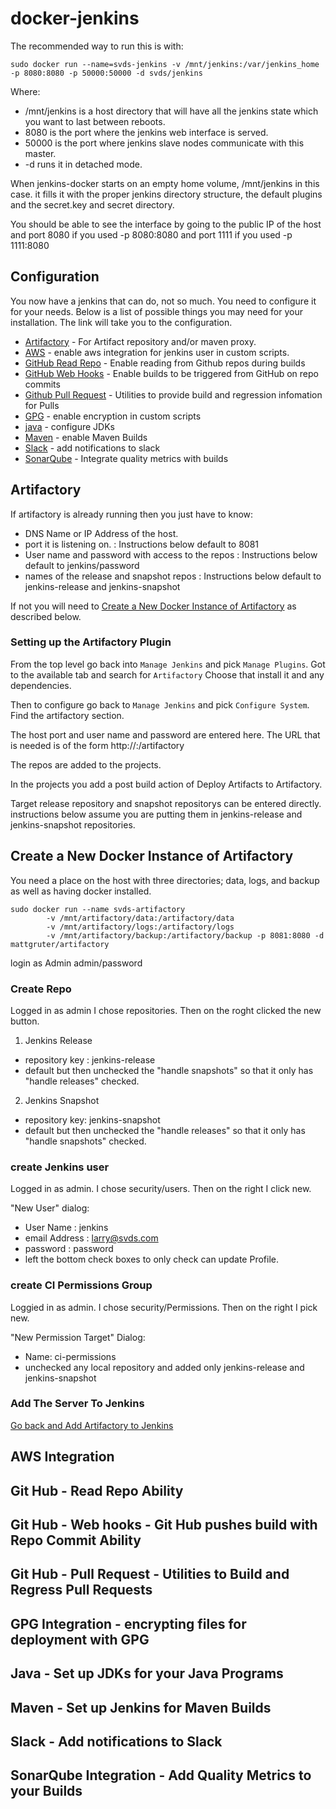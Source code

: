 # docker-jenkins

The recommended way to run this is with:

    sudo docker run --name=svds-jenkins -v /mnt/jenkins:/var/jenkins_home  -p 8080:8080 -p 50000:50000 -d svds/jenkins

Where:

 * /mnt/jenkins is a host directory that will have all the jenkins state which you want to last between reboots.
 * 8080 is the port where the jenkins web interface is served.
 * 50000 is the port where jenkins slave nodes communicate with this master.
 * -d runs it in detached mode.

When jenkins-docker starts on an empty home volume, /mnt/jenkins in this case. it fills it with the proper jenkins
directory structure, the default plugins and the secret.key and secret directory.

You should be able to see the interface by going to the public IP of the host and port 8080 if you used -p 8080:8080 and
port 1111 if you used -p 1111:8080

## Configuration

You now have a jenkins that can do, not so much.  You need to configure it for your needs.  Below is a list
of possible things you may need for your installation. The link will take you to the configuration.

 * [Artifactory](#add-artifactory) - For Artifact repository and/or maven proxy.
 * [AWS](#add-aws) - enable aws integration for jenkins user in custom scripts.
 * [GitHub Read Repo](#add-github-read-repo) - Enable reading from Github repos during builds
 * [GitHub Web Hooks](#add-github-web-hooks) - Enable builds to be triggered from GitHub on repo commits
 * [Github Pull Request](#add-github-pull-request) - Utilities to provide build and regression infomation for Pulls
 * [GPG](#add-gpg) - enable encryption in custom scripts
 * [java](#add-java) - configure JDKs
 * [Maven](#add-maven) - enable Maven Builds
 * [Slack](#add-slack) - add notifications to slack
 * [SonarQube](#add-sonarqube) - Integrate quality metrics with builds


<a id='add-artifactory'></a>
## Artifactory

If artifactory is already running then you just have to know:

 * DNS Name or IP Address of the host.
 * port it is listening on. : Instructions below default to 8081
 * User name and password with access to the repos : Instructions below default to jenkins/password
 * names of the release and snapshot repos : Instructions below default to jenkins-release and jenkins-snapshot



If not you will need to [Create a New Docker Instance of Artifactory](#New-Docker-Artifactory) as described
below.


### Setting up the Artifactory Plugin


From the top level go back into `Manage Jenkins` and pick `Manage Plugins`.   Got to the available  tab
and search for `Artifactory`  Choose that install it and any dependencies.


Then to configure go back to `Manage Jenkins` and pick `Configure System`.  Find the artifactory section.

The host port and user name and password are entered here.  The URL that
is needed is of the form http://<dns or ip>:<port>/artifactory

The repos are added to the projects.

In the projects you add a post build action of Deploy Artifacts to Artifactory.

Target release repository and snapshot repositorys can be entered directly.  instructions below assume
you are putting them in jenkins-release and jenkins-snapshot repositories.


<a id='New-Docker-Artifactory'></a>
## Create a New Docker Instance of Artifactory

You need a place on the host with three directories; data, logs, and backup as well as having docker
installed.


    sudo docker run --name svds-artifactory
            -v /mnt/artifactory/data:/artifactory/data
            -v /mnt/artifactory/logs:/artifactory/logs
            -v /mnt/artifactory/backup:/artifactory/backup -p 8081:8080 -d mattgruter/artifactory


login as Admin admin/password

### Create Repo

Logged in as admin I chose repositories. Then on the roght clicked the new button.

1. Jenkins Release
 * repository key :  jenkins-release
 * default but then unchecked the "handle snapshots" so that it only has "handle releases" checked.

2. Jenkins Snapshot
 * repository key: jenkins-snapshot
 * default but then unchecked the "handle releases" so that it only has "handle snapshots" checked.

### create Jenkins user

Logged in as admin.  I chose security/users.  Then on the right I click new.

"New User" dialog:

 * User Name : jenkins
 * email Address : larry@svds.com
 * password : password
 * left the bottom check boxes to only check can update Profile.

### create CI Permissions Group

Loggied in as admin. I chose security/Permissions.  Then on the right I pick new.

"New Permission Target" Dialog:

 * Name: ci-permissions
 * unchecked any local repository and added only jenkins-release and jenkins-snapshot

###  Add The Server To Jenkins

[Go back and Add Artifactory to Jenkins](#add-artifactory)


<a id='add-aws'></a>
## AWS Integration

<a id='add-github-read-repo'></a>
## Git Hub - Read Repo Ability

<a id='add-github-web-hooks'></a>
## Git Hub - Web hooks - Git Hub pushes build with Repo Commit Ability

<a id='add-github-pull-request'></a>
## Git Hub - Pull Request - Utilities to Build and Regress Pull Requests

<a id='add-gpg'></a>
## GPG Integration - encrypting files for deployment with GPG

<a id='add-java'></a>
## Java - Set up JDKs for your Java Programs

<a id='add-maven'></a>
## Maven - Set up Jenkins for Maven Builds

<a id='add-slack'></a>
## Slack - Add notifications to Slack

<a id='add-sonarqube'></a>
## SonarQube Integration - Add Quality Metrics to your Builds

